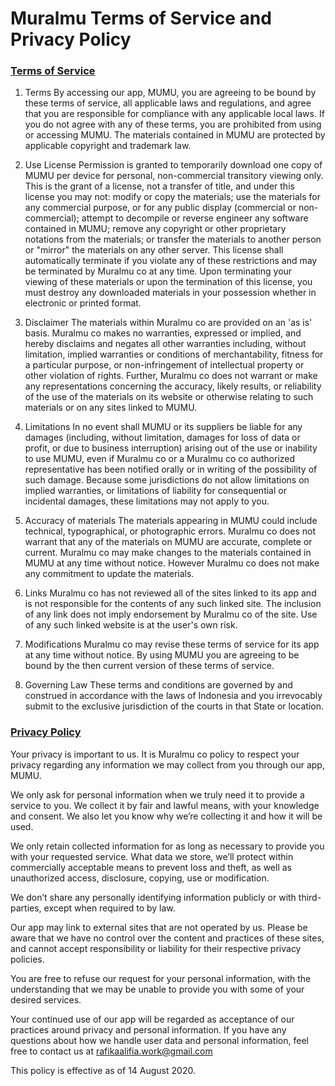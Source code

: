 # Muralmu Terms of Service and Privacy Policy

### [Terms of Service](https://github.com/Mumu-Muralmu/ToS-PP_Mumu/blob/master/docs/Terms%20of%20Service.md)
1. Terms
By accessing our app, MUMU, you are agreeing to be bound by these terms of service, all applicable laws and regulations, and agree that you are responsible for compliance with any applicable local laws. If you do not agree with any of these terms, you are prohibited from using or accessing MUMU. The materials contained in MUMU are protected by applicable copyright and trademark law.

2. Use License
Permission is granted to temporarily download one copy of MUMU per device for personal, non-commercial transitory viewing only. This is the grant of a license, not a transfer of title, and under this license you may not: modify or copy the materials; use the materials for any commercial purpose, or for any public display (commercial or non-commercial); attempt to decompile or reverse engineer any software contained in MUMU; remove any copyright or other proprietary notations from the materials; or transfer the materials to another person or "mirror" the materials on any other server. This license shall automatically terminate if you violate any of these restrictions and may be terminated by Muralmu co at any time. Upon terminating your viewing of these materials or upon the termination of this license, you must destroy any downloaded materials in your possession whether in electronic or printed format.

3. Disclaimer
The materials within Muralmu co are provided on an 'as is' basis. Muralmu co makes no warranties, expressed or implied, and hereby disclaims and negates all other warranties including, without limitation, implied warranties or conditions of merchantability, fitness for a particular purpose, or non-infringement of intellectual property or other violation of rights. Further, Muralmu co does not warrant or make any representations concerning the accuracy, likely results, or reliability of the use of the materials on its website or otherwise relating to such materials or on any sites linked to MUMU.

4. Limitations
In no event shall MUMU or its suppliers be liable for any damages (including, without limitation, damages for loss of data or profit, or due to business interruption) arising out of the use or inability to use MUMU, even if Muralmu co or a Muralmu co co authorized representative has been notified orally or in writing of the possibility of such damage. Because some jurisdictions do not allow limitations on implied warranties, or limitations of liability for consequential or incidental damages, these limitations may not apply to you.

5. Accuracy of materials
The materials appearing in MUMU could include technical, typographical, or photographic errors. Muralmu co does not warrant that any of the materials on MUMU are accurate, complete or current. Muralmu co may make changes to the materials contained in MUMU at any time without notice. However Muralmu co does not make any commitment to update the materials.

6. Links
Muralmu co has not reviewed all of the sites linked to its app and is not responsible for the contents of any such linked site. The inclusion of any link does not imply endorsement by Muralmu co of the site. Use of any such linked website is at the user's own risk.

7. Modifications
Muralmu co may revise these terms of service for its app at any time without notice. By using MUMU you are agreeing to be bound by the then current version of these terms of service.

8. Governing Law
These terms and conditions are governed by and construed in accordance with the laws of Indonesia and you irrevocably submit to the exclusive jurisdiction of the courts in that State or location.

### [Privacy Policy](https://github.com/Mumu-Muralmu/ToS-PP_Mumu/blob/master/docs/Privacy%20Policy.md)
Your privacy is important to us. It is Muralmu co policy to respect your privacy regarding any information we may collect from you through our app, MUMU.

We only ask for personal information when we truly need it to provide a service to you. We collect it by fair and lawful means, with your knowledge and consent. We also let you know why we’re collecting it and how it will be used.

We only retain collected information for as long as necessary to provide you with your requested service. What data we store, we’ll protect within commercially acceptable means to prevent loss and theft, as well as unauthorized access, disclosure, copying, use or modification.

We don’t share any personally identifying information publicly or with third-parties, except when required to by law.

Our app may link to external sites that are not operated by us. Please be aware that we have no control over the content and practices of these sites, and cannot accept responsibility or liability for their respective privacy policies.

You are free to refuse our request for your personal information, with the understanding that we may be unable to provide you with some of your desired services.

Your continued use of our app will be regarded as acceptance of our practices around privacy and personal information. If you have any questions about how we handle user data and personal information, feel free to contact us at rafikaalifia.work@gmail.com

This policy is effective as of 14 August 2020.
